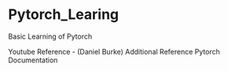 # Pytorch_Learing
Basic Learning of Pytorch

<link a="https://www.youtube.com/watch?v=V_xro1bcAuA&t=1320s"> Youtube Reference - (Daniel Burke)</link>
<link a="https://www.learnpytorch.io/00_pytorch_fundamentals/"> Additional Reference</link>
<link a="https://pytorch.org/docs/stable/index.html">Pytorch Documentation</link>

